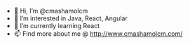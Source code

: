 - 👋 Hi, I’m @cmashamolcm
- 👀 I’m interested in Java, React, Angular
- 🌱 I’m currently learning React
- 📫 Find more about me @ http://www.cmashamolcm.com/

<!---
cmashamolcm/cmashamolcm is a ✨ special ✨ repository because its `README.md` (this file) appears on your GitHub profile.
You can click the Preview link to take a look at your changes.
--->
